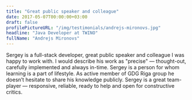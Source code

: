 ```yaml
---
title: "Great public speaker and colleague"
date: 2017-05-07T00:00:00+03:00
draft: false
profilePictureURL: "/img/testimonials/andrejs-mironovs.jpg"
headline: "Java Developer at TWINO"
fullName: "Andrejs Mironovs"
---
```


Sergey is a full-stack developer, great public speaker and colleague I was happy to work with. I would describe his work as "precise" — thought-out, carefully implemented and always in-time. Sergey is a person for whom learning is a part of lifestyle. As active member of GDG Riga group he doesn’t hesitate to share his knowledge publicly. Sergey is a great team-player — responsive, reliable, ready to help and open for constructive critics.
